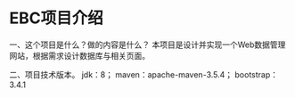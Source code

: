 # EBC项目介绍

一、这个项目是什么？做的内容是什么？
  本项目是设计并实现一个Web数据管理网站，根据需求设计数据库与相关页面。

二、项目技术版本。
  jdk：8；
  maven：apache-maven-3.5.4；
  bootstrap：3.4.1
